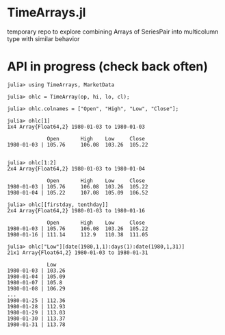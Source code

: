 TimeArrays.jl
============

temporary repo to explore combining Arrays of SeriesPair into multicolumn type with similar behavior

API in progress (check back often)
=========

```
julia> using TimeArrays, MarketData

julia> ohlc = TimeArray(op, hi, lo, cl);

julia> ohlc.colnames = ["Open", "High", "Low", "Close"];

julia> ohlc[1]
1x4 Array{Float64,2} 1980-01-03 to 1980-01-03

             Open       High    Low     Close
1980-01-03 | 105.76     106.08  103.26  105.22


julia> ohlc[1:2]
2x4 Array{Float64,2} 1980-01-03 to 1980-01-04

             Open       High    Low     Close
1980-01-03 | 105.76     106.08  103.26  105.22
1980-01-04 | 105.22     107.08  105.09  106.52

julia> ohlc[[firstday, tenthday]]
2x4 Array{Float64,2} 1980-01-03 to 1980-01-16

             Open       High    Low     Close
1980-01-03 | 105.76     106.08  103.26  105.22
1980-01-16 | 111.14     112.9   110.38  111.05

julia> ohlc["Low"][date(1980,1,1):days(1):date(1980,1,31)]
21x1 Array{Float64,2} 1980-01-03 to 1980-01-31

             Low
1980-01-03 | 103.26
1980-01-04 | 105.09
1980-01-07 | 105.8
1980-01-08 | 106.29
...
1980-01-25 | 112.36
1980-01-28 | 112.93
1980-01-29 | 113.03
1980-01-30 | 113.37
1980-01-31 | 113.78
```
